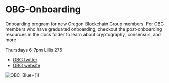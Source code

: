 # OBG-Onboarding
Onboarding program for new Oregon Blockchain Group members. For OBG members who have graduated onboarding, checkout the post-onboarding resources in the docs folder to learn about cryptography, consensus, and more

Thursdays 6-7pm Lillis 275

- [OBG twitter](https://twitter.com/oregonblock)
- [OBG website](https://www.oregonblockchain.org/our-mission)

![OBC_Blue+(1)](https://user-images.githubusercontent.com/92950258/198754947-fa4f2c4f-755f-4769-8e83-0b0610d9604f.png)
